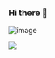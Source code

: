 ### Hi there 👋

![image](https://img.pikbest.com/wp/202405/development-innovation-innovative-3d-rendered-designs-catering-to-web-banners-marketing-s-business-presentations-and-online-advertising_9859172.jpg!sw800)

![](https://komarev.com/ghpvc/?username=bahmanworld)
